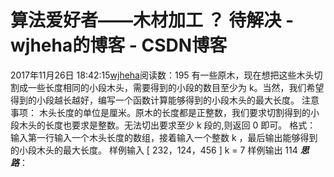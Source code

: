 # 算法爱好者——木材加工 ？ 待解决 - wjheha的博客 - CSDN博客
2017年11月26日 18:42:15[wjheha](https://me.csdn.net/wjheha)阅读数：195
有一些原木，现在想把这些木头切割成一些长度相同的小段木头，需要得到的小段的数目至少为 k。当然，我们希望得到的小段越长越好，编写一个函数计算能够得到的小段木头的最大长度。
注意事项： 
木头长度的单位是厘米。原木的长度都是正整数，我们要求切割得到的小段木头的长度也要求是整数。无法切出要求至少 k 段的,则返回 0 即可。
格式：
输入第一行输入一个木头长度的数组，接着输入一个整数 k ，最后输出能够得到的小段木头的最大长度。
样例输入
[ 232，124，456 ] 
k = 7
样例输出
114
***思路***：

